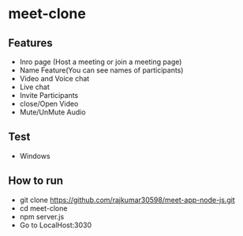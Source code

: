 # meet-clone

## Features
- Inro page (Host a meeting or join a meeting page)
- Name Feature(You can see names of participants)
- Video and Voice chat
- Live chat
- Invite Participants
- close/Open Video
- Mute/UnMute Audio

## Test 
- Windows

## How to run
- git clone https://github.com/rajkumar30598/meet-app-node-js.git
- cd meet-clone
- npm server.js
- Go to LocalHost:3030
